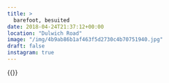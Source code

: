 ```yaml
---
title: >
  barefoot, besuited
date: 2018-04-24T21:37:12+00:00
location: "Dulwich Road"
image: "/img/4b9ab86b1af463f5d2730c4b70751940.jpg"
draft: false
instagram: true
---
```


{{<photo src="/img/4b9ab86b1af463f5d2730c4b70751940.jpg">}}
